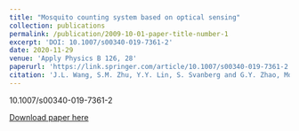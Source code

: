 ```yaml
---
title: "Mosquito counting system based on optical sensing"
collection: publications
permalink: /publication/2009-10-01-paper-title-number-1
excerpt: 'DOI: 10.1007/s00340-019-7361-2'
date: 2020-11-29
venue: 'Apply Physics B 126, 28'
paperurl: 'https://link.springer.com/article/10.1007/s00340-019-7361-2'
citation: 'J.L. Wang, S.M. Zhu, Y.Y. Lin, S. Svanberg and G.Y. Zhao, Mosquito counting system based on optical sensing. Appl. Phys. B 126, 28 (2020).'
---
```

10.1007/s00340-019-7361-2

[Download paper here](https://link.springer.com/article/10.1007/s00340-019-7361-2)


